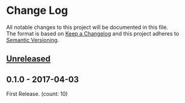 # Change Log
All notable changes to this project will be documented in this file.  
The format is based on [Keep a Changelog](http://keepachangelog.com/)
and this project adheres to [Semantic Versioning](http://semver.org/).

## [Unreleased]

## 0.1.0 - 2017-04-03
First Release. (count: 10)

[Unreleased]: https://github.com/archco/wise-quotes/compare/v0.1.0...master
